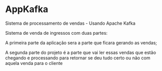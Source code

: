 # AppKafka

Sistema de processamento de vendas - Usando Apache Kafka

Sistema de venda de ingressos com duas partes:

A primeira parte da aplicação sera a parte que ficara gerando as vendas;

A segunda parte do projeto é a parte que vai ler essas vendas que estão chegando e processando para retornar se deu tudo certo ou não com aquela venda para o cliente

